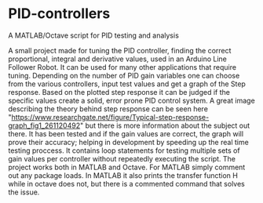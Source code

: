 # PID-controllers
A MATLAB/Octave script for PID testing and analysis

A small project made for tuning the PID controller, finding the correct proportional, integral and derivative values, used in an Arduino Line Follower Robot.
It can be used for many other applications that require tuning.
Depending on the number of PID gain variables one can choose from the various controllers, input test values and get a graph of the Step response.
Based on the plotted step response it can be judged if the specific values create a solid, error prone PID control system.
A great image describing the theory behind step response can be seen here "https://www.researchgate.net/figure/Typical-step-response-graph_fig1_261120492" but there is more information about the subject out there.
It has been tested and if the gain values are correct, the graph will prove their accuracy; helping in development by speeding up the real time testing proccess.
It contains loop statements for testing multiple sets of gain values per controller without repeatedly executing the script.
The project works both in MATLAB and Octave. For MATLAB simply comment out any package loads.
In MATLAB it also prints the transfer function H while in octave does not, but there is a commented command that solves the issue.
